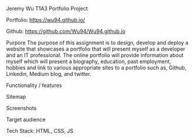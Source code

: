 Jeremy Wu T1A3 Portfolio Project

Portfolio: https://wu94.github.io/ 

Github: https://github.com/Wu94/Wu94.github.io

Purpore 
The purpose of this assignment is to design, develop and deploy a website that showcases a portfolio that will present myself as a developer and an IT professional. The online portfolio will provide information about myself which will present a biography, education, past employment, hobbies and link to various appropriate sites to a portfolio such as, Github, Linkedin, Medium blog, and twitter.   


Functionality / features

Sitemap

Screenshots

Target audience

Tech Stack: HTML, CSS, JS